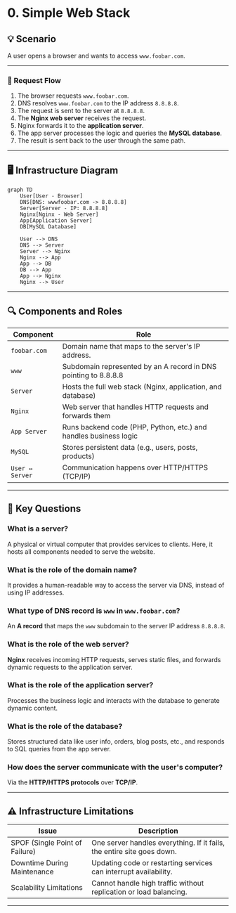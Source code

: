 # 0. Simple Web Stack

## 💡 Scenario

A user opens a browser and wants to access `www.foobar.com`.

---

### 🧭 Request Flow

1. The browser requests `www.foobar.com`.
2. DNS resolves `www.foobar.com` to the IP address `8.8.8.8`.
3. The request is sent to the server at `8.8.8.8`.
4. The **Nginx web server** receives the request.
5. Nginx forwards it to the **application server**.
6. The app server processes the logic and queries the **MySQL database**.
7. The result is sent back to the user through the same path.

---

## 🖥️ Infrastructure Diagram

```mermaid
graph TD
    User[User - Browser]
    DNS[DNS: wwwfoobar.com -> 8.8.8.8]
    Server[Server - IP: 8.8.8.8]
    Nginx[Nginx - Web Server]
    App[Application Server]
    DB[MySQL Database]

    User --> DNS
    DNS --> Server
    Server --> Nginx
    Nginx --> App
    App --> DB
    DB --> App
    App --> Nginx
    Nginx --> User
```


---

## 🔍 Components and Roles

| Component         | Role                                                                 |
|------------------|----------------------------------------------------------------------|
| `foobar.com`      | Domain name that maps to the server's IP address.                   |
| `www`             | Subdomain represented by an A record in DNS pointing to 8.8.8.8     |
| `Server`          | Hosts the full web stack (Nginx, application, and database)         |
| `Nginx`           | Web server that handles HTTP requests and forwards them             |
| `App Server`      | Runs backend code (PHP, Python, etc.) and handles business logic    |
| `MySQL`           | Stores persistent data (e.g., users, posts, products)               |
| `User ↔ Server`   | Communication happens over HTTP/HTTPS (TCP/IP)                      |

---

## 📘 Key Questions

### What is a server?
A physical or virtual computer that provides services to clients. Here, it hosts all components needed to serve the website.

### What is the role of the domain name?
It provides a human-readable way to access the server via DNS, instead of using IP addresses.

### What type of DNS record is `www` in `www.foobar.com`?
An **A record** that maps the `www` subdomain to the server IP address `8.8.8.8`.

### What is the role of the web server?
**Nginx** receives incoming HTTP requests, serves static files, and forwards dynamic requests to the application server.

### What is the role of the application server?
Processes the business logic and interacts with the database to generate dynamic content.

### What is the role of the database?
Stores structured data like user info, orders, blog posts, etc., and responds to SQL queries from the app server.

### How does the server communicate with the user's computer?
Via the **HTTP/HTTPS protocols** over **TCP/IP**.

---

## ⚠️ Infrastructure Limitations

| Issue                       | Description                                                                 |
|----------------------------|-----------------------------------------------------------------------------|
| SPOF (Single Point of Failure) | One server handles everything. If it fails, the entire site goes down.      |
| Downtime During Maintenance | Updating code or restarting services can interrupt availability.            |
| Scalability Limitations    | Cannot handle high traffic without replication or load balancing.           |

---
